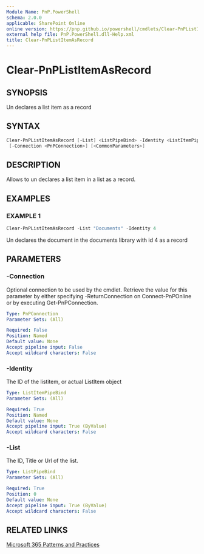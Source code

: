 ```yaml
---
Module Name: PnP.PowerShell
schema: 2.0.0
applicable: SharePoint Online
online version: https://pnp.github.io/powershell/cmdlets/Clear-PnPListItemAsRecord.html
external help file: PnP.PowerShell.dll-Help.xml
title: Clear-PnPListItemAsRecord
---
```

  
# Clear-PnPListItemAsRecord

## SYNOPSIS
Un declares a list item as a record

## SYNTAX

```powershell
Clear-PnPListItemAsRecord [-List] <ListPipeBind> -Identity <ListItemPipeBind> 
 [-Connection <PnPConnection>] [<CommonParameters>]
```

## DESCRIPTION

Allows to un declares a list item in a list as a record.

## EXAMPLES

### EXAMPLE 1
```powershell
Clear-PnPListItemAsRecord -List "Documents" -Identity 4
```

Un declares the document in the documents library with id 4 as a record

## PARAMETERS

### -Connection
Optional connection to be used by the cmdlet. Retrieve the value for this parameter by either specifying -ReturnConnection on Connect-PnPOnline or by executing Get-PnPConnection.

```yaml
Type: PnPConnection
Parameter Sets: (All)

Required: False
Position: Named
Default value: None
Accept pipeline input: False
Accept wildcard characters: False
```

### -Identity
The ID of the listitem, or actual ListItem object

```yaml
Type: ListItemPipeBind
Parameter Sets: (All)

Required: True
Position: Named
Default value: None
Accept pipeline input: True (ByValue)
Accept wildcard characters: False
```

### -List
The ID, Title or Url of the list.

```yaml
Type: ListPipeBind
Parameter Sets: (All)

Required: True
Position: 0
Default value: None
Accept pipeline input: True (ByValue)
Accept wildcard characters: False
```



## RELATED LINKS

[Microsoft 365 Patterns and Practices](https://aka.ms/m365pnp)


